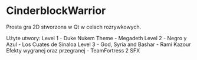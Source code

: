 # CinderblockWarrior
Prosta gra 2D stworzona w Qt w celach rozrywkowych. 

Użyte utwory:
Level 1 - Duke Nukem Theme - Megadeth
Level 2 - Negro y Azul - Los Cuates de Sinaloa
Level 3 - God, Syria and Bashar - Rami Kazour
Efekty wygranej oraz przegranej - TeamFortress 2 SFX
